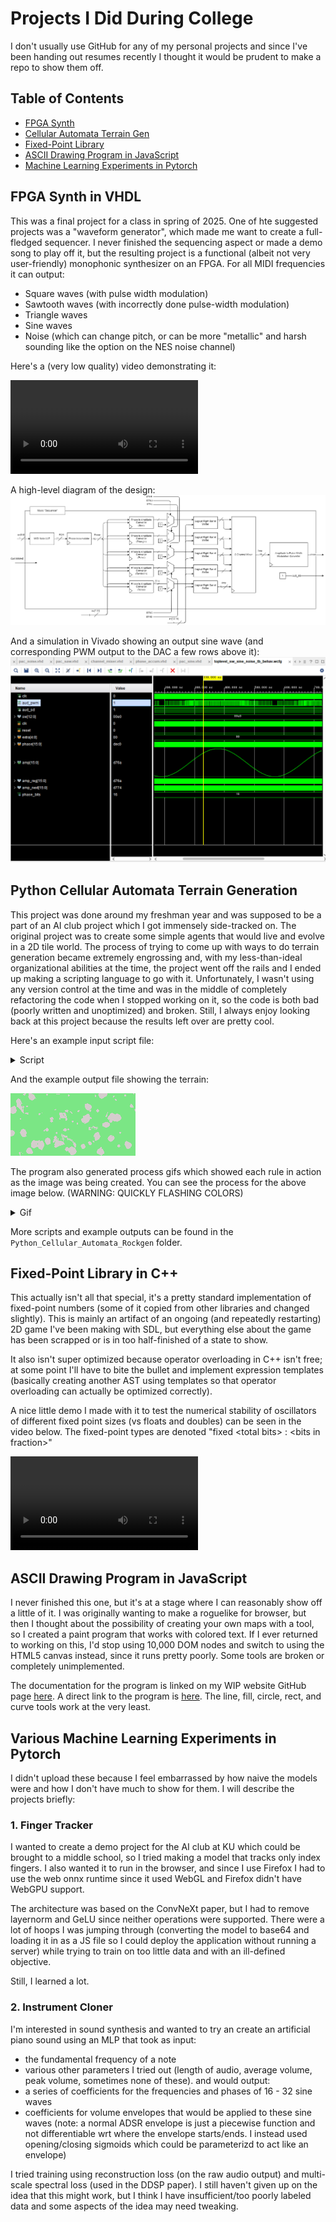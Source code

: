 # Projects I Did During College

I don't usually use GitHub for any of my personal projects and since I've been handing out resumes recently I thought it would be prudent to make a repo to show them off.

## Table of Contents
- [FPGA Synth](#fpga-synth-in-vhdl)
- [Cellular Automata Terrain Gen](#python-cellular-automata-terrain-generation)
- [Fixed-Point Library](#fixed-point-library-in-c++)
- [ASCII Drawing Program in JavaScript](#ascii-drawing-program-in-javascript)
- [Machine Learning Experiments in Pytorch](#various-machine-learning-experiments-in-pytorch)

## FPGA Synth in VHDL

This was a final project for a class in spring of 2025. One of hte suggested projects was a "waveform generator", which made me want to create a full-fledged sequencer. I never finished the sequencing aspect or made a demo song to play off it, but the resulting project is a functional (albeit not very user-friendly) monophonic synthesizer on an FPGA. For all MIDI frequencies it can output:
- Square waves (with pulse width modulation)
- Sawtooth waves (with incorrectly done pulse-width modulation)
- Triangle waves
- Sine waves
- Noise (which can change pitch, or can be more "metallic" and harsh sounding like the option on the NES noise channel)

Here's a (very low quality) video demonstrating it:

<video src="https://github.com/user-attachments/assets/80758e3f-b586-4172-b190-afab6e921376"></video>

A high-level diagram of the design:
![](./VHDL_Synth/diagram.png)

And a simulation in Vivado showing an output sine wave (and corresponding PWM output to the DAC a few rows above it):
![](./VHDL_Synth/sine_wave_out.png)

## Python Cellular Automata Terrain Generation

This project was done around my freshman year and was supposed to be a part of an AI club project which I got immensely side-tracked on. The original project was to create some simple agents that would live and evolve in a 2D tile world. The process of trying to come up with ways to do terrain generation became extremely engrossing and, with my less-than-ideal organizational abilities at the time, the project went off the rails and I ended up making a scripting language to go with it. Unfortunately, I wasn't using any version control at the time and was in the middle of completely refactoring the code when I stopped working on it, so the code is both bad (poorly written and unoptimized) and broken. Still, I always enjoy looking back at this project because the results left over are pretty cool.

Here's an example input script file:
<details>
  <summary>Script</summary>
  
  ```
  size 200 100
  noisemap 10
  do steps 20 rad 7 offset d rand
  save
  clear
  noisemap 1.5
  do steps 5 rad 4 offset d c b 1 2 3 s a
  compo add
  save
  clear
  sinenoisemap add 10 amp rand period rand
  sinenoisemap subtract 20 amp rand period rand
  sinenoisemap add 10 amp rand period rand
  sinenoisemap subtract 20 amp rand period rand
  compo posintersect
  save
  clear
  sinenoisemap add 40 amp rand period rand
  sinenoisemap subtract 10 amp rand period rand
  sinenoisemap add 8 amp rand period rand
  sinenoisemap subtract 12 amp rand period rand
  compo posintersect
  save
  clear
  noisemap 6
  do steps 10 rad 4000 offset d c b 3 4 s a
  do steps 1 rad 1000000 offset d c b 8 s 2 3 4 5 6 7 8
  save e
  clear
  noisemap 6
  do steps 5 rad 4000 offset d c b 3 4 s a
  do steps 1 rad 1000000 offset d c b 8 s 2 3 4 5 6 7 8
  compo add e
  save e
  clear
  noisemap 6
  do steps 2 rad 4000 offset d c b 3 4 s a
  do steps 1 rad 1000000 offset d c b 8 s 2 3 4 5 6 7 8
  compo add e
  compo add
  ```
</details>

And the example output file showing the terrain:

![](./Python_Cellular_Automata_Rockgen/example_output/asymmetry-test/final0000-asymmetry-test.png)

The program also generated process gifs which showed each rule in action as the image was being created.
You can see the process for the above image below. (WARNING: QUICKLY FLASHING COLORS)
<details>
  <summary>Gif</summary>

  ![](./Python_Cellular_Automata_Rockgen/example_output/asymmetry-test/anim0000.gif)
</details>

More scripts and example outputs can be found in the `Python_Cellular_Automata_Rockgen` folder.

## Fixed-Point Library in C++

This actually isn't all that special, it's a pretty standard implementation of fixed-point numbers (some of it copied from other libraries and changed slightly). This is mainly an artifact of an ongoing (and repeatedly restarting) 2D game I've been making with SDL, but everything else about the game has been scrapped or is in too half-finished of a state to show.

It also isn't super optimized because operator overloading in C++ isn't free; at some point I'll have to bite the bullet and implement expression templates (basically creating another AST using templates so that operator overloading can actually be optimized correctly). 

A nice little demo I made with it to test the numerical stability of oscillators of different fixed point sizes (vs floats and doubles) can be seen in the video below. The fixed-point types are denoted "fixed \<total bits\> : \<bits in fraction\>" 

<video src="https://github.com/user-attachments/assets/45ebda34-4057-4859-b8b6-1b0b36c46b8c"></video>

## ASCII Drawing Program in JavaScript

I never finished this one, but it's at a stage where I can reasonably show off a little of it. I was originally wanting to make a roguelike for browser, but then I thought about the possibility of creating your own maps with a tool, so I created a paint program that works with colored text. If I ever returned to working on this, I'd stop using 10,000 DOM nodes and switch to using the HTML5 canvas instead, since it runs pretty poorly. Some tools are broken or completely unimplemented.

The documentation for the program is linked on my WIP website GitHub page [here](https://jakbern.github.io/website_stuff/). A direct link to the program is [here](https://jakbern.github.io/website_stuff/map_viewer.html). The line, fill, circle, rect, and curve tools work at the very least.

## Various Machine Learning Experiments in Pytorch

I didn't upload these because I feel embarrassed by how naive the models were and how I don't have much to show for them. I will describe the projects briefly:

### 1. Finger Tracker

I wanted to create a demo project for the AI club at KU which could be brought to a middle school, so I tried making a model that tracks only index fingers. I also wanted it to run in the browser, and since I use Firefox I had to use the web onnx runtime since it used WebGL and Firefox didn't have WebGPU support.

The architecture was based on the ConvNeXt paper, but I had to remove layernorm and GeLU since neither operations were supported. There were a lot of hoops I was jumping through (converting the model to base64 and loading it in as a JS file so I could deploy the application without running a server) while trying to train on too little data and with an ill-defined objective.

Still, I learned a lot.

### 2. Instrument Cloner

I'm interested in sound synthesis and wanted to try an create an artificial piano sound using an MLP that took as input:
- the fundamental frequency of a note
- various other parameters I tried out (length of audio, average volume, peak volume, sometimes none of these).
and would output:
- a series of coefficients for the frequencies and phases of 16 - 32 sine waves
- coefficients for volume envelopes that would be applied to these sine waves (note: a normal ADSR envelope is just a piecewise function and not differentiable wrt where the envelope starts/ends. I instead used opening/closing sigmoids which could be parameterizd to act like an envelope)

I tried training using reconstruction loss (on the raw audio output) and multi-scale spectral loss (used in the DDSP paper). I still haven't given up on the idea that this might work, but I think I have insufficient/too poorly labeled data and some aspects of the idea may need tweaking.
